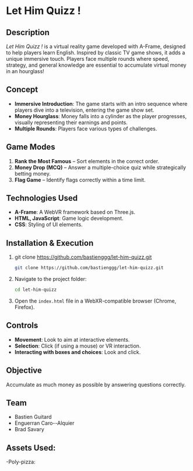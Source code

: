 # Let Him Quizz !

## Description
*Let Him Quizz !* is a virtual reality game developed with A-Frame, designed to help players learn English. Inspired by classic TV game shows, it adds a unique immersive touch. Players face multiple rounds where speed, strategy, and general knowledge are essential to accumulate virtual money in an hourglass!

## Concept
- **Immersive Introduction**: The game starts with an intro sequence where players dive into a television, entering the game show set.
- **Money Hourglass**: Money falls into a cylinder as the player progresses, visually representing their earnings and points.
- **Multiple Rounds**: Players face various types of challenges.

## Game Modes
1. **Rank the Most Famous** – Sort elements in the correct order.
2. **Money Drop (MCQ)** – Answer a multiple-choice quiz while strategically betting money.
3. **Flag Game** – Identify flags correctly within a time limit.

## Technologies Used
- **A-Frame**: A WebVR framework based on Three.js.
- **HTML, JavaScript**: Game logic development.
- **CSS**: Styling of UI elements.

## Installation & Execution
1. git clone https://github.com/bastienggg/let-him-quizz.git
   ```bash
   git clone https://github.com/bastienggg/let-him-quizz.git
   ```
2. Navigate to the project folder:
   ```bash
   cd let-him-quizz
   ```
3. Open the `index.html` file in a WebXR-compatible browser (Chrome, Firefox).

## Controls
- **Movement**: Look to aim at interactive elements.
- **Selection**: Click (if using a mouse) or VR interaction.
- **Interacting with boxes and choices**: Look and click.

## Objective
Accumulate as much money as possible by answering questions correctly.

## Team
- Bastien Guitard
- Enguerran Caro--Alquier
- Brad Savary


## Assets Used:
-Poly-pizza:
